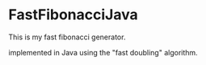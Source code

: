 # FastFibonacciJava

This is my fast fibonacci generator.

implemented in Java using the "fast doubling" algorithm.
